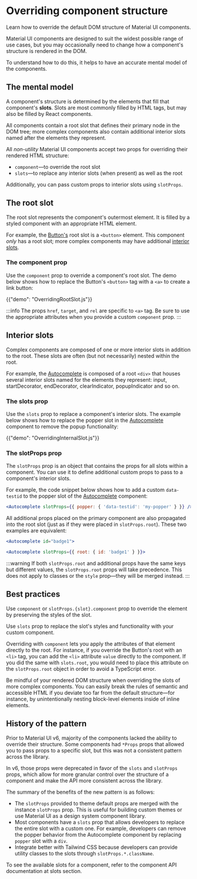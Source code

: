 # Overriding component structure

<p class="description">Learn how to override the default DOM structure of Material UI components.</p>

Material UI components are designed to suit the widest possible range of use cases, but you may occasionally need to change how a component's structure is rendered in the DOM.

To understand how to do this, it helps to have an accurate mental model of the components.

## The mental model

A component's structure is determined by the elements that fill that component's **slots**.
Slots are most commonly filled by HTML tags, but may also be filled by React components.

All components contain a root slot that defines their primary node in the DOM tree; more complex components also contain additional interior slots named after the elements they represent.

All _non-utility_ Material UI components accept two props for overriding their rendered HTML structure:

- `component`—to override the root slot
- `slots`—to replace any interior slots (when present) as well as the root

Additionally, you can pass custom props to interior slots using `slotProps`.

## The root slot

The root slot represents the component's outermost element. It is filled by a styled component with an appropriate HTML element.

For example, the [Button's](/material-ui/react-button/) root slot is a `<button>` element.
This component _only_ has a root slot; more complex components may have additional [interior slots](#interior-slots).

### The component prop

Use the `component` prop to override a component's root slot.
The demo below shows how to replace the Button's `<button>` tag with a `<a>` to create a link button:

{{"demo": "OverridingRootSlot.js"}}

:::info
The props `href`, `target`, and `rel` are specific to `<a>` tag. Be sure to use the appropriate attributes when you provide a custom `component` prop.
:::

## Interior slots

Complex components are composed of one or more interior slots in addition to the root.
These slots are often (but not necessarily) nested within the root.

For example, the [Autocomplete](/material-ui/react-autocomplete/) is composed of a root `<div>` that houses several interior slots named for the elements they represent: input, startDecorator, endDecorator, clearIndicator, popupIndicator and so on.

### The slots prop

Use the `slots` prop to replace a component's interior slots.
The example below shows how to replace the popper slot in the [Autocomplete](/material-ui/react-autocomplete/) component to remove the popup functionality:

{{"demo": "OverridingInternalSlot.js"}}

### The slotProps prop

The `slotProps` prop is an object that contains the props for all slots within a component.
You can use it to define additional custom props to pass to a component's interior slots.

For example, the code snippet below shows how to add a custom `data-testid` to the popper slot of the [Autocomplete](/material-ui/react-autocomplete/) component:

```jsx
<Autocomplete slotProps={{ popper: { 'data-testid': 'my-popper' } }} />
```

All additional props placed on the primary component are also propagated into the root slot (just as if they were placed in `slotProps.root`).
These two examples are equivalent:

```jsx
<Autocomplete id="badge1">
```

```jsx
<Autocomplete slotProps={{ root: { id: 'badge1' } }}>
```

:::warning
If both `slotProps.root` and additional props have the same keys but different values, the `slotProps.root` props will take precedence.
This does not apply to classes or the `style` prop—they will be merged instead.
:::

## Best practices

Use `component` or `slotProps.{slot}.component` prop to override the element by preserving the styles of the slot.

Use `slots` prop to replace the slot's styles and functionality with your custom component.

Overriding with `component` lets you apply the attributes of that element directly to the root.
For instance, if you override the Button's root with an `<li>` tag, you can add the `<li>` attribute `value` directly to the component.
If you did the same with `slots.root`, you would need to place this attribute on the `slotProps.root` object in order to avoid a TypeScript error.

Be mindful of your rendered DOM structure when overriding the slots of more complex components.
You can easily break the rules of semantic and accessible HTML if you deviate too far from the default structure—for instance, by unintentionally nesting block-level elements inside of inline elements.

## History of the pattern

Prior to Material UI v6, majority of the components lacked the ability to override their structure.
Some components had `*Props` props that allowed you to pass props to a specific slot, but this was not a consistent pattern across the library.

In v6, those props were deprecated in favor of the `slots` and `slotProps` props, which allow for more granular control over the structure of a component and make the API more consistent across the library.

The summary of the benefits of the new pattern is as follows:

- The `slotProps` provided to theme default props are merged with the instance `slotProps` prop. This is useful for building custom themes or use Material UI as a design system component library.
- Most components have a `slots` prop that allows developers to replace the entire slot with a custom one. For example, developers can remove the popper behavior from the Autocomplete component by replacing `popper` slot with a `div`.
- Integrate better with Tailwind CSS because developers can provide utility classes to the slots through `slotProps.*.className`.

To see the available slots for a component, refer to the component API documentation at slots section.
